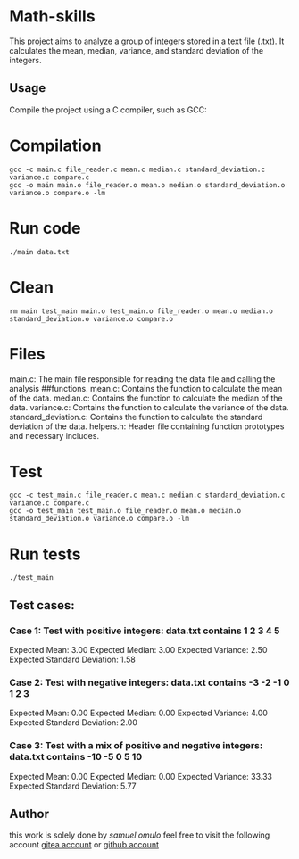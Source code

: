 # Math-skills

This project aims to analyze a group of integers stored in a text file (.txt). It calculates the mean, median, variance, and standard deviation of the integers.

## Usage

Compile the project using a C compiler, such as GCC:

# Compilation

```shell
gcc -c main.c file_reader.c mean.c median.c standard_deviation.c variance.c compare.c
gcc -o main main.o file_reader.o mean.o median.o standard_deviation.o variance.o compare.o -lm
```

# Run code

```shell
./main data.txt
```

# Clean

```shell
rm main test_main main.o test_main.o file_reader.o mean.o median.o standard_deviation.o variance.o compare.o
```

# Files

main.c: The main file responsible for reading the data file and calling the analysis ##functions.
mean.c: Contains the function to calculate the mean of the data.
median.c: Contains the function to calculate the median of the data.
variance.c: Contains the function to calculate the variance of the data.
standard_deviation.c: Contains the function to calculate the standard deviation of the data.
helpers.h: Header file containing function prototypes and necessary includes.


# Test

```shell
gcc -c test_main.c file_reader.c mean.c median.c standard_deviation.c variance.c compare.c
gcc -o test_main test_main.o file_reader.o mean.o median.o standard_deviation.o variance.o compare.o -lm
```

# Run tests

```shell
./test_main
```

## Test cases: 
   ### Case 1: Test with positive integers: data.txt contains 1 2 3 4 5
Expected Mean: 3.00
Expected Median: 3.00
Expected Variance: 2.50
Expected Standard Deviation: 1.58

  ###  Case 2: Test with negative integers: data.txt contains -3 -2 -1 0 1 2 3
Expected Mean: 0.00
Expected Median: 0.00
Expected Variance: 4.00
Expected Standard Deviation: 2.00

   ### Case 3: Test with a mix of positive and negative integers: data.txt contains -10 -5 0 5 10
Expected Mean: 0.00
Expected Median: 0.00
Expected Variance: 33.33
Expected Standard Deviation: 5.77
        
##  Author
this work is solely done by *samuel omulo* feel free to visit the following account
  [gitea account](https://learn.zone01kisumu.ke/git/somulo/math-skills.git)  or [github account](https://github.com/somulo1)
 

